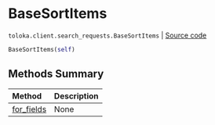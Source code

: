 # BaseSortItems
`toloka.client.search_requests.BaseSortItems` | [Source code](https://github.com/Toloka/toloka-kit/blob/v1.0.1/src/client/search_requests.py#L114)

```python
BaseSortItems(self)
```

## Methods Summary

| Method | Description |
| :------| :-----------|
[for_fields](toloka.client.search_requests.BaseSortItems.for_fields.md)| None
